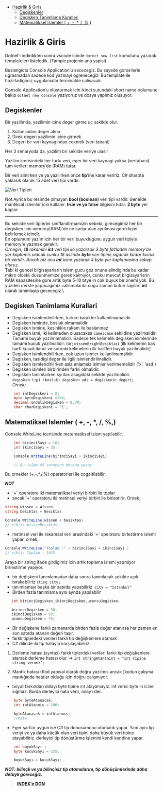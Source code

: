
- [Hazirlik & Giris](#hazirlik-giris)
  - [Degiskenler](#degiskenler)
  - [Degisken Tanimlama Kurallari](#degisken-tanimlama-kurallari)
  - [Matematiksel Islemler ( +, -, *, /, %,)](#matematiksel-islemler-)

# Hazirlik & Giris

Dotnet’i indirdikten sonra vscode icinde `dotnet new list` komutunu yazarak templateleri listeledik. (Tample projenin ana yapisi)

Baslangicta Console Application’u sececegiz. Bu sayede gorsellerle ugrasmadan sadece kod yazmayi ogrenecegiz. Bu template ile hazirladigimiz uygulamalar terminalde calisacak.

Console Application’u olusturmak icin ikinci sutundaki short name bolumune bakip `dotnet new console` yaziyoruz ve dosya yapimiz olusuyor.

## Degiskenler

Bir yazilimda, yazilimin icine deger girme uc sekilde olur.

1. Kullanicidan deger alma
2. Direk degeri yazilimin icine girmek
3. Degeri bir veri kaynagindan cekmek (veri tabani)

Her 3 senaryoda da, yazilim bir sekilde veriye ulasir

Yazilim icerisindeki her turlu veri, eger bir veri kaynagi yoksa (vertabani) tum verileri memory’de (RAM) tutar.

Bir veri alinirken ve ya yazilirken once **tip**’ine karar veririz. C# sharpta yaklasik olarak 15 adet veri tipi vardir.

![Veri Tipleri](https://www.kodyaz.net/wp-content/uploads/2016/08/c-sharp-degiskenler-temel-veri-turleri.jpg)

Not:Ayrica bu resimde olmayan **bool (boolean)** veri tipi vardir. Genelde mantiksal islemler icin kullanir. **true ve ya false** bilgisini tutar. **2 byte** yer kaplar.

---

Bu sekilde veri tiplerini siniflandirmamizin sebebi, girecegimiz her bir degisken icin memory(RAM)'de ne kadar alan ayrilmasi gerektigini belirlemek icindir.\
En optumum yazim icin her bir veri buyuklugunu uygun veri tipiyle memory'e yazmak gerekir.\
*Ornegin; **18** rakamini **int** veri tipi ile yazarsak 3 byte fazladan memory'de yer kaplamis olacak cunku 18 aslinda **byte** veri tipine sigacak kadar kucuk bir veridir. Ancak biz onu **int** icine yazarak 4 byte yer kaplamasina sebep oluruz.*\
Tabi ki guncel bilgisayarlarin islem gucu goz onune alindiginda bu kadar mikro olcekli dusunmemize gerek kalmiyor, cunku mevcut bilgisayarlarin RAM kapasitesine gore artik byte 5-10 btye in cok buyuk bir onemi yok. Bu yuzden derste yapacagimiz calismalarda cogu zaman butun sayilari **int** olarak tanimlayip gececegiz.\

## Degisken Tanimlama Kurallari

- Degisken isimlendirilirken, turkce karakter kullanilmamalidir
- Degisken isminde, bosluk olmamalidir
- Degisken ismine, kesinlikle rakam ile baslanmaz
- Degisken ismi, iki kelimeden olusacaksa `camelCase` sekildine yazilmalidir. Tamami buyuk yazilmamalidir. Sadece tek kelimelik degisken isimlerinde tamami kucuk yazilmalidir. (or; `wissenBrightBesiktas`) (ilk kelimenin bas harfi kucuk ikinci ve sonraki kelimelerin ilk harfleri buyuk yazilmalidir)
- Degisken isimlendirilirken, cok uzun isimler kullanilmamalidir
- Degisken, tasidigi deger ile ilgili isimlendirilmelidir.
- Degisken isimlendirilirken asla anlamsiz isimler verilmemelidir ('x', 'asd')
- Degisken isimleri birbirinden farkli olmalidir.
- Degisken tanimlarken syntax asagidaki sekilde yazilmalidir. \
`degisken tipi (bosluk) degisken adi = degiskenin degeri;` \
*Ornek;*

```C#
    int intDegiskeni = 8; 
    byte byteDegiskeni =244;
    decimal ondalikDegisken = 9.7M; 
    char charDegiskeni = 'E';
```

## Matematiksel Islemler ( +, -, *, /, %,)

Console.WriteLine icerisinde matematiksel islem yapilabilir.

```C#
    int birinciSayi = 10;
    int ikinciSayi = 35;

    Console.WriteLine(birinciSayi + ikinciSayi)

    // Bu islem 45 sonucunu ekrana yazar. 
```

Bu ornekler (+,-,*,/,%) operatorleri ile cogaltilabilir.

***NOT***

- '+' operatoru iki matematiksel veriyi birbiri ile toplar
- ancak '+' operatoru iki metinsel veriyi birbiri ile birlestirir.
Ornek;

```C#
string wissen = Wissen
string besiktas = Besiktas

Console.WriteLine(wissen + besiktas)
// cikti: WissenBesiktas
```

- metinsel veri ile rakamsal veri arasindaki '+' operatoru birlestirme islemi yapar.
ornek;

```C#
Console.WriteLine("Toplam :" + birinciSayi + ikinciSayi )
// cikti: Toplam : 1035
```

Araya bir string ifade girdigimiz icin artik toplama islemi yapmiyor birlestirme yapiyor.

- bir değişkeni tanımlamadan daha sonra tanımlacak sekilde açık bırakabiliriz `sting city;`
- tanımlamayı başka bir satırda yapabiliriz. `city = "Istanbul"`
- Birden fazla tanımlama aynı aynda yapılabilir

```C#
   int birinciDegisken,ikinciDegisken,ucuncuDegisken;

   birinciDegisken = 50;
   ikinciDegisken = 60;
   ucuncuDegisken = 70;
```

- Bir değişkene farklı zamanarda birden fazla değer atanırsa her zaman en son satırda atanan değeri taşır.
- farklı tiplerdeki verileri farklı tip değişkenlere atarsak
- C# dilinde iki tip hatayla karşılaşabiliriz.

1. Derleme hatası (syntax) farklı tiplerdeki verileri farklı tip değişkenlere atarsak derleme hatası olur. => `int stringAtananInt = "int tipine string vermek";`

2. Mantık hatası (Kod yapısal olarak doğru yazılmıs ancak )kodun çalışma mantığında hatalar olduğu için doğru çalışmıyor.

- boyut farkından dolayı byte tipine int atayamayız. int verisi byte ın icine sığmaz. Burda derleyici hata verir, onay ister.

```C#
    byte byteAtanacak;
    int ıntAtanmis = 100;

    byteAtanacak = intAtanmis;
    //hata
```

- Eger şartlar uygun ise C# tip donusumunu otomatık yapar. Yani aynı tip veriyi ve ya daha kücük olan veri tipini daha büyük veri tipine atayabiliriz. derleyici tip dönüştürme işlemini kendi kendine yapar.

```C#
    int buyukSayı ;
    byte kucukSayı = 155;

    buyukSayı = kucukSayı;
```

***NOT: bilinçli ve ya bilinçisiz tip atamalarını, tip dönüşümlerinde daha detaylı göreceğiz.***

> [**INDEX'e DON**](/README.md)
